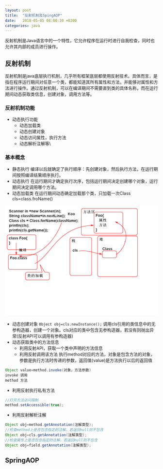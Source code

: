 ```yaml
---
layout: post
title:  "反射机制及SpingAOP"
date:   2018-05-05 08:00:30 +0200
categories: java
---
```


反射机制是Java语言中的一个特性，它允许程序在运行时进行自我检查，同时也允许其内部的成员进行操作。

## 反射机制
反射机制是java底层执行机制，几乎所有框架底层都使用反射技术。具体而言，是指在程序运行期间对任意一个类，都能知道其所有属性和方法，并能够对属性和方法进行操作。通过反射机制，可以在编译期间不需要直到类的具体名称，而在运行期间动态获取类信息，创建对象，调用方法等。
### 反射机制功能
* 动态执行功能
    - 动态加载类
    - 动态创建对象
    - 动态访问属性，执行方法
    - 动态解析注解等\

### 基本概念
* 静态执行
编译以后就确定了执行顺序：先创建对象，然后执行方法，在运行期间按照编译结果顺序执行。
* 动态执行
在运行期间才确定执行次序，包括运行期间决定创建哪个对象，运行期间决定调用哪个方法。
* 动态加载类
在运行期间动态确定加载那个类，只加载一次Class cls=class.froName()
<img src= "/assets/files/dynamic_class_loading.png" alt="加载错误" title="动态加载类"/>

* 动态创建对象
`Object obj=cls.newInstance();`
调用cls引用的类信息中的无参构造器，创建一个对象。cls对应的类中包含无参构造器，若没有则抛出异常(反射API可以调用有参构造器)
* 动态获取类中的方法信息
    * 利用反射API，获取一个类中声明的方法信息
    * 利用反射调用该方法
    执行method对应的方法，对象是包含方法的对象，参数是执行方法时传递的参数，返回值(value)是方法执行以后的返回值
```java
Object value=method.invoke(对象，方法参数)
invoke 调用
method 方法
```
* 利用反射执行私有方法
```java
//打开方法访问限制
method.setAccessible(true);
```
* 利用反射解析注解
```java
Object obj=method.getAnnotation(注解类型);
//检查method上是否包含指定的注解，若返回null则不包含
Object obj=cls.getAnnotation(注解类型);
//检查属性上是否包含指定的注解，若返回null则不包含
Object obj=field.getAnnotation(注解类型);
```
## SpringAOP